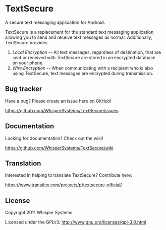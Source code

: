 TextSecure
=================

A secure text messaging application for Android.

TextSecure is a replacement for the standard text messaging application, allowing you to send and receive text messages as normal.  Additionally, TextSecure provides:

1. *Local Encryption* -- All text messages, regardless of destination, that are sent or received with TextSecure are stored in an encrypted database on your phone.
2. *Wire Encryption* -- When communicating with a recipient who is also using TextSecure, text messages are encrypted during transmission.

Bug tracker
-----------

Have a bug? Please create an issue here on GitHub!

https://github.com/WhisperSystems/TextSecure/issues


Documentation
-------------

Looking for documentation? Check out the wiki!

https://github.com/WhisperSystems/TextSecure/wiki


Translation
------------

Interested in helping to translate TextSecure? Contribute here:

https://www.transifex.com/projects/p/textsecure-official/


License
---------------------

Copyright 2011 Whisper Systems

Licensed under the GPLv3: http://www.gnu.org/licenses/gpl-3.0.html
